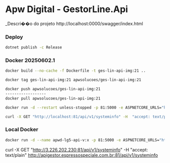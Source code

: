 # Apw Digital - GestorLine.Api

_Descri��o do projeto
http://localhost:0000/swagger/index.html

### Deploy
```sh
dotnet publish -c Release
```

### Docker 20250602.1
```sh
docker build --no-cache -f Dockerfile -t ges-lin-api-img:21 ..

docker tag ges-lin-api-img:21 apwsolucoes/ges-lin-api-img:21

docker push apwsolucoes/ges-lin-api-img:21
------------------
docker pull apwsolucoes/ges-lin-api-img:21

docker run -d --restart unless-stopped -p 81:5000 -e ASPNETCORE_URLS="http://+:5000" apwsolucoes/ges-lin-api-img:21

curl -X GET "http://localhost:81/api/v1/systeminfo" -H  "accept: text/plain"

```

### Local Docker
```sh
docker run -d --name apwd-lg5-api-v:x -p 81:5000 -e ASPNETCORE_URLS="http://+:5000" apwd-lg5-api-v:x

```




curl -X GET "http://3.226.202.230:81/api/v1/systeminfo" -H  "accept: text/plain"
http://apigestor.espressospeciale.com.br:81/api/v1/systeminfo